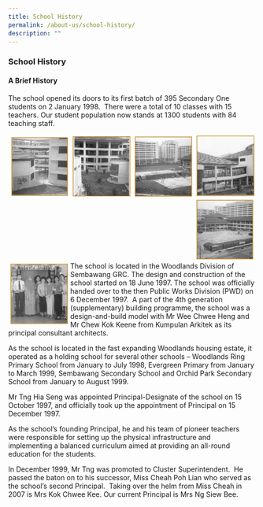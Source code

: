 ```yaml
---
title: School History
permalink: /about-us/school-history/
description: ""
---
```

### **School History**
#### **A Brief History**
The school opened its doors to its first batch of 395 Secondary One students on 2 January 1998.  There were a total of 10 classes with 15 teachers. Our student population now stands at 1300 students with 84 teaching staff.

<p><a href="https://staging.d1zt0oshmgcgjg.amplifyapp.com/images/history1.jpg">
<img style="width:25%" src="/images/historyyy1.jpg" align = left>
</a></p>

<p><a href="https://staging.d1zt0oshmgcgjg.amplifyapp.com/images/history2.jpg">
<img style="width:25%" src="/images/historyyy2.jpg" align = left>
</a></p>

<p><a href="https://staging.d1zt0oshmgcgjg.amplifyapp.com/images/history3.jpg">
<img style="width:25%" src="/images/historyyy3.jpg" align = left>
</a></p>

<p><a href="https://staging.d1zt0oshmgcgjg.amplifyapp.com/images/history4.jpg">
<img style="width:25%" src="/images/historyyy4.jpg" align = left>
</a></p>

<br><br><br>
<br><br><br>

<p><a href="https://staging.d1zt0oshmgcgjg.amplifyapp.com/images/history5.jpg">
<img style="width:25%" src="/images/historyyy5.jpg" align = left>
</a></p>

<p><a href="https://staging.d1zt0oshmgcgjg.amplifyapp.com/images/history6.jpg">
<img style="width:25%" src="/images/historyyy6.jpg" align = left>
</a></p>

<br><br><br>
<br><br><br>

The school is located in the Woodlands Division of Sembawang GRC. The design and construction of the school started on 18 June 1997. The school was officially handed over to the then Public Works Division (PWD) on 6 December 1997.  A part of the 4th generation (supplementary) building programme, the school was a design-and-build model with Mr Wee Chwee Heng and Mr Chew Kok Keene from Kumpulan Arkitek as its principal consultant architects.

As the school is located in the fast expanding Woodlands housing estate, it operated as a holding school for several other schools – Woodlands Ring Primary School from January to July 1998, Evergreen Primary from January to March 1999, Sembawang Secondary School and Orchid Park Secondary School from January to August 1999.

Mr Tng Hia Seng was appointed Principal-Designate of the school on 15 October 1997, and officially took up the appointment of Principal on 15 December 1997.

As the school’s founding Principal, he and his team of pioneer teachers were responsible for setting up the physical infrastructure and implementing a balanced curriculum aimed at providing an all-round education for the students.

In December 1999, Mr Tng was promoted to Cluster Superintendent.  He passed the baton on to his successor, Miss Cheah Poh Lian who served as the school’s second Principal.  Taking over the helm from Miss Cheah in 2007 is Mrs Kok Chwee Kee. Our current Principal is Mrs Ng Siew Bee.